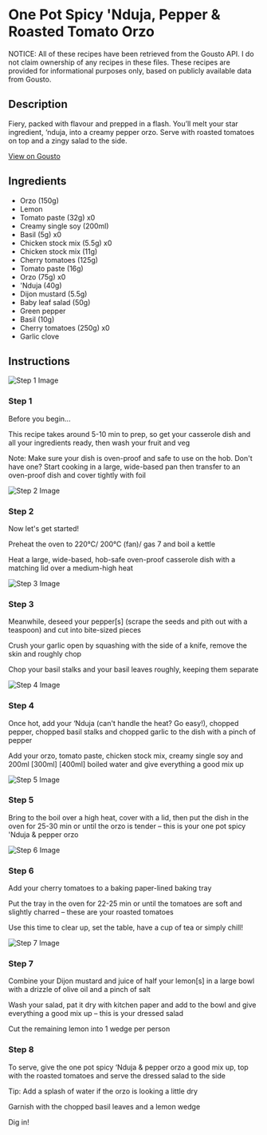 # One Pot Spicy 'Nduja, Pepper & Roasted Tomato Orzo

NOTICE: All of these recipes have been retrieved from the Gousto API. I do not claim ownership of any recipes in these files. These recipes are provided for informational purposes only, based on publicly available data from Gousto.

## Description

Fiery, packed with flavour and prepped in a flash. You’ll melt your star ingredient, ‘nduja, into a creamy pepper orzo. Serve with roasted tomatoes on top and a zingy salad to the side.


[View on Gousto](https://www.gousto.co.uk/recipes/cookbook/one-pot-spicy-nduja-pepper-roasted-tomato-orzo)

## Ingredients

- Orzo (150g)
- Lemon
- Tomato paste (32g) x0
- Creamy single soy (200ml)
- Basil (5g) x0
- Chicken stock mix (5.5g) x0
- Chicken stock mix (11g)
- Cherry tomatoes (125g)
- Tomato paste (16g)
- Orzo (75g) x0
-  'Nduja (40g)
- Dijon mustard (5.5g)
- Baby leaf salad (50g)
- Green pepper
- Basil (10g)
- Cherry tomatoes (250g) x0
- Garlic clove

## Instructions

![Step 1 Image](https://production-media.gousto.co.uk/cms/recipe-step-image/Admin10mm-Step-1-1657117487213-x200.jpg)

### Step 1

Before you begin...

This recipe takes around 5-10 min to prep, so get your casserole dish and all your ingredients ready, then wash your fruit and veg

Note: Make sure your dish is oven-proof and safe to use on the hob. Don't have one? Start cooking in a large, wide-based pan then transfer to an oven-proof dish and cover tightly with foil

![Step 2 Image](https://production-media.gousto.co.uk/cms/recipe-step-image/Step-2-1657117491173-x200.jpg)

### Step 2

Now let's get started!

Preheat the oven to 220°C/ 200°C (fan)/ gas 7 and boil a kettle

Heat a large, wide-based, hob-safe oven-proof casserole dish with a matching lid over a medium-high heat

![Step 3 Image](https://production-media.gousto.co.uk/cms/recipe-step-image/Step-3-1657117495265-x200.jpg)

### Step 3

Meanwhile, deseed your pepper[s] (scrape the seeds and pith out with a teaspoon) and cut into bite-sized pieces

Crush your garlic open by squashing with the side of a knife, remove the skin<span class="text-danger"> </span>and roughly chop

Chop your basil stalks and your basil leaves roughly, keeping them separate

![Step 4 Image](https://production-media.gousto.co.uk/cms/recipe-step-image/Step-4-1657117499780-x200.jpg)

### Step 4

Once hot, add your ‘Nduja (can't handle the heat? Go easy!), chopped pepper, chopped basil stalks and chopped garlic to the dish with a pinch of pepper

Add your orzo, tomato paste, chicken stock mix, creamy single soy and 200ml<span class="text-purple"> [300ml]</span> <span class="text-danger">[400ml]</span> boiled water and give everything a good mix up

![Step 5 Image](https://production-media.gousto.co.uk/cms/recipe-step-image/Step-5-1657117504718-x200.jpg)

### Step 5

Bring to the boil over a high heat, cover with a lid, then put the dish in the oven for 25-30 min or until the orzo is tender – this is your one pot spicy 'Nduja & pepper orzo

![Step 6 Image](https://production-media.gousto.co.uk/cms/recipe-step-image/Step-6-1679671055073-x200.jpg)

### Step 6

Add your cherry tomatoes to a baking paper-lined baking tray

Put the tray in the oven for 22-25 min or until the tomatoes are soft and slightly charred – these are your roasted tomatoes

Use this time to clear up, set the table, have a cup of tea or simply chill!

![Step 7 Image](https://production-media.gousto.co.uk/cms/recipe-step-image/Step-7-1657117512048-x200.jpg)

### Step 7

Combine your Dijon mustard and juice of half your lemon[s] in a large bowl with a drizzle of olive oil and a pinch of salt

Wash your salad, pat it dry with kitchen paper and add to the bowl and give everything a good mix up – this is your dressed salad

Cut the remaining lemon into 1 wedge per person

### Step 8

To serve, give the one pot spicy ‘Nduja & pepper orzo a good mix up, top with the roasted tomatoes and serve the dressed salad to the side

Tip: Add a splash of water if the orzo is looking a little dry

Garnish with the chopped basil leaves and a lemon wedge

Dig in!

